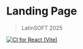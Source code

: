 # Landing Page

> LatinSOFT 2025


[![CI for React (Vite)](https://github.com/LatinSoftSPA/latinsoft2025/actions/workflows/webpack.yml/badge.svg?branch=main&event=pull_request)](https://github.com/LatinSoftSPA/latinsoft2025/actions/workflows/webpack.yml)
